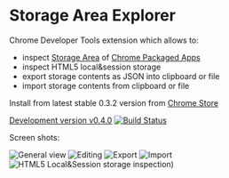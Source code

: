 # Storage Area Explorer


Chrome Developer Tools extension which allows to:

   * inspect [Storage Area](http://developer.chrome.com/apps/storage.html) of [Chrome Packaged Apps](http://developer.chrome.com/apps/about_apps.html)
   * inspect HTML5 local&session storage
   * export storage contents as JSON into clipboard or file
   * import storage contents from clipboard or file


Install from latest stable 0.3.2 version from [Chrome Store](https://chrome.google.com/webstore/detail/storage-area-explorer/ocfjjjjhkpapocigimmppepjgfdecjkb)


[Development version v0.4.0](https://drone.io/github.com/jusio/storage-area-explorer/files) [![Build Status](https://drone.io/github.com/jusio/storage-area-explorer/status.png)](https://drone.io/github.com/jusio/storage-area-explorer/latest)

Screen shots:

![General view](https://raw.github.com/jusio/storage-area-explorer/master/screenshots/general-view.png)
![Editing](https://raw.github.com/jusio/storage-area-explorer/master/screenshots/editing.png)
![Export](https://raw.github.com/jusio/storage-area-explorer/master/screenshots/export.png)
![Import](https://raw.github.com/jusio/storage-area-explorer/master/screenshots/import.png)
![HTML5 Local&Session storage inspection](https://raw.github.com/jusio/storage-area-explorer/master/screenshots/localStorage.png))

